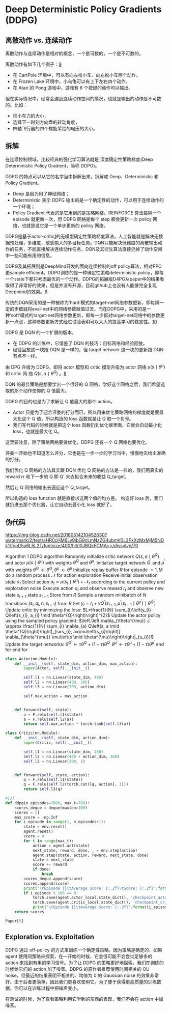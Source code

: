 

<!--
 * @version:
 * @Author:  StevenJokess https://github.com/StevenJokess
 * @Date: 2020-11-26 21:09:10
 * @LastEditors:  StevenJokess https://github.com/StevenJokess
 * @LastEditTime: 2020-12-26 19:43:08
 * @Description:
 * @TODO::
 * @Reference:
-->

# Deep Deterministic Policy Gradients (DDPG)

## 离散动作 vs. 连续动作

离散动作与连续动作是相对的概念，一个是可数的，一个是不可数的。

离散动作有如下几个例子：[9]

- 在 CartPole 环境中，可以有向左推小车、向右推小车两个动作。
- 在 Frozen Lake 环境中，小乌龟可以有上下左右四个动作。
- 在 Atari 的 Pong 游戏中，游戏有 6 个按键的动作可以输出。

但在实际情况中，经常会遇到连续动作空间的情况，也就是输出的动作是不可数的。比如：

- 推小车力的大小，
- 选择下一时刻方向盘的转动角度，
- 四轴飞行器的四个螺旋桨给的电压的大小。

## 拆解

在连续控制领域，比较经典的强化学习算法就是 深度确定性策略梯度(Deep Deterministic Policy Gradient，简称 DDPG)。

DDPG 的特点可以从它的名字当中拆解出来，拆解成 Deep、Deterministic 和 Policy Gradient。

- Deep 是因为用了神经网络；
- Deterministic 表示 DDPG 输出的是一个确定性的动作，可以用于连续动作的一个环境；
- Policy Gradient 代表的是它用到的是策略网络。REINFORCE 算法每隔一个 episode 就更新一次，但 DDPG 网络是每个 step 都会更新一次 policy 网络，也就是说它是一个单步更新的 policy 网络。


DDPG是基于actor-critic[1]的无模型确定性策略梯度算法，人工智能就是解决无数据预处理，多维度，敏感输入的多目标任务。DQN只能解决低维度的离散输出动作的任务，不能直接解决连续动作任务，DQN及其衍生算法直接扔掉了动作空间中一些可能有用的信息。

DDPG及其拓展则是DeepMind开发的面向连续控制的off policy算法，相对PPO 更sample efficient。DDPG训练的是一种确定性策略deterministic policy，即每一个state下都只考虑最优的一个动作。DDPG的拓展版D4PG从paper中的结果看取得了非常好的效果，但是并没有开源，目前github上也没有人能够完全复现Deepmind的效果。[6]

传统的DQN采用的是一种被称为’hard’模式的target-net网络参数更新，即每隔一定的步数就将eval-net中的网络参数赋值过去，而在DDPG中，采用的是一种’soft’模式的target-net网络参数更新，即每一步都对target-net网络中的参数更新一点点，这种参数更新方式经过试验表明可以大大的提高学习的稳定性。[10]

DDPG 是 DQN 的一个扩展的版本。

- 在 DDPG 的训练中，它借鉴了 DQN 的技巧：目标网络和经验回放。
- 经验回放这一块跟 DQN 是一样的，但 target network 这一块的更新跟 DQN 有点不一样。

由 DPG 升级为 DDPG，即将 actor 模型和 critic 模型升级为 actor 网络 $\mu\left(s \mid \theta^{\mu}\right)$ 和 critic 网 络 $Q\left(s, a \mid \theta^{Q}\right)$ 。[8]

DQN 的最佳策略是想要学出一个很好的 Q 网络，学好这个网络之后，我们希望选取的那个动作使你的 Q 值最大。

DDPG 的目的也是为了求解让 Q 值最大的那个 action。

- Actor 只是为了迎合评委的打分而已，所以用来优化策略网络的梯度就是要最大化这个 Q 值，所以构造的 loss 函数就是让 Q 取一个负号。
- 我们写代码的时候就是把这个 loss 函数扔到优化器里面，它就会自动最小化 loss，也就是最大化 Q。

这里要注意，除了策略网络要做优化，DDPG 还有一个 Q 网络也要优化。

评委一开始也不知道怎么评分，它也是在一步一步的学习当中，慢慢地去给出准确的打分。

我们优化 Q 网络的方法其实跟 DQN 优化 Q 网络的方法是一样的，我们用真实的 reward rr 和下一步的 Q 即 Q' 来去拟合未来的收益 Q_target。

然后让 Q 网络的输出去逼近这个 Q_target。

所以构造的 loss function 就是直接求这两个值的均方差。
构造好 loss 后，我们就扔进去那个优化器，让它自动去最小化 loss 就好了。


## 伪代码

https://img-blog.csdn.net/20180514210452630?watermark/2/text/aHR0cHM6Ly9ibG9nLmNzZG4ubmV0L3FxXzMxMjM5NDk1/font/5a6L5L2T/fontsize/400/fill/I0JBQkFCMA==/dissolve/70

Algorithm 1 DDPG algorithm
Randomly initialize critic network $Q\left(s, a \mid \theta^{Q}\right)$ and actor $\mu\left(s \mid \theta^{\mu}\right)$ with weights $\theta^{Q}$ and $\theta^{\mu}$. Initialize target network $Q^{\prime}$ and $\mu^{\prime}$ with weights $\theta^{Q^{\prime}} \leftarrow \theta^{Q}, \theta^{\mu^{\prime}} \leftarrow \theta^{\mu}$
Initialize replay buffer $R$ for episode $=1, \mathrm{M}$ do a random process $\mathcal{N}$ for action exploration Receive initial observation state $s_{1}$ Select action $a_{t}=\mu\left(s_{t} \mid \theta^{\mu}\right)+\mathcal{N}_{t}$ according to the current policy and exploration noise Execute action $a_{t}$ and observe reward $r_{t}$ and observe new state $s_{t+1}$ state $s_{t+1}$ Store from $R$ Sample a random minibatch of $N$ transitions $\left(s_{i}, a_{i}, r_{i}, s_{i+1}\right)$ from $R$
Set $y_{i}=r_{i}+\gamma Q^{\prime}\left(s_{i+1}, \mu^{\prime}\left(s_{i+1} \mid \theta^{\mu^{\prime}}\right) \mid \theta^{Q^{\prime}}\right)$
Update critic by minimizing the loss: $L=\frac{1}{N} \sum_{i}\left(y_{i}-Q\left(s_{i}, a_{i} \mid \theta^{Q}\right)\right)^{2}$ Update the actor policy using the sampled policy gradient:
$\left.\left.\nabla_{\theta^{\mu}} J \approx \frac{1}{N} \sum_{i} \nabla_{a} Q\left(s, a \mid \theta^{Q}\right)\right|_{s=s_{i}, a=\mu\left(s_{i}\right)} \nabla_{\theta^{\mu}} \mu\left(s \mid \theta^{\mu}\right)\right|_{s_{i}}$
Update the target networks:
$\theta^{Q^{\prime}} \leftarrow \tau \theta^{Q}+(1-\tau) \theta^{Q^{\prime}}$ $\theta^{\mu^{\prime}} \leftarrow \tau \theta^{\mu}+(1-\tau) \theta^{\mu^{\prime}}$
end for
end for

```py
class Actor(nn.Module):
	def __init__(self, state_dim, action_dim, max_action):
		super(Actor, self).__init__()

		self.l1 = nn.Linear(state_dim, 400)
		self.l2 = nn.Linear(400, 300)
		self.l3 = nn.Linear(300, action_dim)

		self.max_action = max_action


	def forward(self, state):
		a = F.relu(self.l1(state))
		a = F.relu(self.l2(a))
		return self.max_action * torch.tanh(self.l3(a))
```

```py
class Critic(nn.Module):
	def __init__(self, state_dim, action_dim):
		super(Critic, self).__init__()

		self.l1 = nn.Linear(state_dim, 400)
		self.l2 = nn.Linear(400 + action_dim, 300)
		self.l3 = nn.Linear(300, 1)


	def forward(self, state, action):
		q = F.relu(self.l1(state))
		q = F.relu(self.l2(torch.cat([q, action], 1)))
		return self.l3(q)
```


```py
#[3]
def ddpg(n_episodes=2000, max_t=700):
    scores_deque = deque(maxlen=100)
    scores = []
    max_score = -np.Inf
    for i_episode in range(1, n_episodes+1):
        state = env.reset()
        agent.reset()
        score = 0
        for t in range(max_t):
            action = agent.act(state)
            next_state, reward, done, _ = env.step(action)
            agent.step(state, action, reward, next_state, done)
            state = next_state
            score += reward
            if done:
                break
        scores_deque.append(score)
        scores.append(score)
        print('\rEpisode {}\tAverage Score: {:.2f}\tScore: {:.2f}'.format(i_episode, np.mean(scores_deque), score), end="")
        if i_episode % 100 == 0:
            torch.save(agent.actor_local.state_dict(), 'checkpoint_actor.pth')
            torch.save(agent.critic_local.state_dict(), 'checkpoint_critic.pth')
            print('\rEpisode {}\tAverage Score: {:.2f}'.format(i_episode, np.mean(scores_deque)))
    return scores

Paper[5]
```

## Exploration vs. Exploitation

DDPG 通过 off-policy 的方式来训练一个确定性策略。因为策略是确定的，如果 agent 使用同策略来探索，在一开始的时候，它会很可能不会尝试足够多的 action 来找到有用的学习信号。为了让 DDPG 的策略更好地探索，我们在训练的时候给它们的 action 加了噪音。DDPG 的原作者推荐使用时间相关的 OU noise，但最近的结果表明不相关的、均值为 0 的 Gaussian noise 的效果非常好。由于后者更简单，因此我们更喜欢使用它。为了便于获得更高质量的训练数据，你可以在训练过程中把噪声变小。

在测试的时候，为了查看策略利用它学到的东西的表现，我们不会在 action 中加噪音。

[1]: https://github.com/udacity/deep-reinforcement-learning/blob/master/finance/DRL.ipynb
[2]: https://github.com/udacity/deep-reinforcement-learning/blob/master/finance/DRL.ipynb
[3]: https://github.com/udacity/deep-reinforcement-learning/blob/master/ddpg-bipedal/DDPG.ipynb
[4]: https://github.com/sfujim/TD3/blob/master/DDPG.py
[5]: https://arxiv.org/abs/1509.02971
[6]: https://zhuanlan.zhihu.com/p/70360272
[7]: https://blog.csdn.net/qq_31239495/article/details/80313803
[8]: https://github.com/CharmyZ/note-book-blog/blob/master/%E3%80%8A%E5%BC%BA%E5%8C%96%E5%AD%A6%E4%B9%A0%E5%9C%A8%E9%98%BF%E9%87%8C%E7%9A%84%E6%8A%80%E6%9C%AF%E6%BC%94%E8%BF%9B%E4%B8%8E%E4%B8%9A%E5%8A%A1%E5%88%9B%E6%96%B0%E3%80%8B.pdf
[9]: https://datawhalechina.github.io/leedeeprl-notes/#/chapter12/chapter12
[10]: https://leesen998.github.io/2018/06/01/%E6%B7%B1%E5%BA%A6%E5%BC%BA%E5%8C%96%E5%AD%A6%E4%B9%A0-DDPG%E7%AE%97%E6%B3%95%E5%8E%9F%E7%90%86%E5%92%8C%E5%AE%9E%E7%8E%B0/
